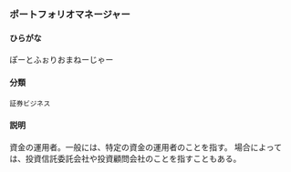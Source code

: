 <div style="display:none;">

## [あ行](securities-terms?id=あ行)
## [か行](securities-terms?id=か行)
## [さ行](securities-terms?id=さ行)
## [た行](securities-terms?id=た行)
## [な行](securities-terms?id=な行)
## [は行](securities-terms?id=は行)

</div>

### ポートフォリオマネージャー

#### ひらがな

ぽーとふぉりおまねーじゃー

#### 分類

`証券ビジネス`

#### 説明

資金の運用者。一般には、特定の資金の運用者のことを指す。場合によっては、投資信託委託会社や投資顧問会社のことを指すこともある。 


<div style="display:none;">

## [ま行](securities-terms?id=ま行)
## [や行](securities-terms?id=や行)
## [ら行](securities-terms?id=ら行)
## [わ行](securities-terms?id=わ行)
## [英数字・記号](securities-terms?id=英数字・記号)

</div>

